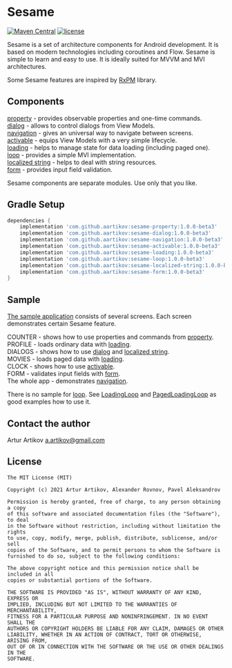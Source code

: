# Sesame
[![Maven Central](https://img.shields.io/maven-central/v/com.github.aartikov/sesame-property)](https://repo1.maven.org/maven2/com/github/aartikov/sesame-property/)
[![license](https://img.shields.io/badge/license-MIT-blue.svg)](https://opensource.org/licenses/MIT)

Sesame is a set of architecture components for Android development. It is based on modern technologies including coroutines and Flow. Sesame is simple to learn and easy to use. It is ideally suited for MVVM and MVI architectures.

Some Sesame features are inspired by [RxPM](https://github.com/dmdevgo/RxPM) library.

## Components
[property](https://github.com/aartikov/Sesame/tree/master/sesame-property) - provides observable properties and one-time commands.  
[dialog](https://github.com/aartikov/Sesame/tree/master/sesame-dialog) - allows to control dialogs from View Models.  
[navigation](https://github.com/aartikov/Sesame/tree/master/sesame-navigation) - gives an universal way to navigate between screens.  
[activable](https://github.com/aartikov/Sesame/tree/master/sesame-activable) - equips View Models with a very simple lifecycle.  
[loading](https://github.com/aartikov/Sesame/tree/master/sesame-loading) - helps to manage state for data loading (including paged one).  
[loop](https://github.com/aartikov/Sesame/tree/master/sesame-loop) - provides a simple MVI implementation.  
[localized string](https://github.com/aartikov/Sesame/tree/master/sesame-localized-string) - helps to deal with string resources.  
[form](https://github.com/aartikov/Sesame/tree/master/sesame-form) - provides input field validation.  

Sesame components are separate modules. Use only that you like.

## Gradle Setup
```gradle
dependencies {
    implementation 'com.github.aartikov:sesame-property:1.0.0-beta3'
    implementation 'com.github.aartikov:sesame-dialog:1.0.0-beta3'
    implementation 'com.github.aartikov:sesame-navigation:1.0.0-beta3'
    implementation 'com.github.aartikov:sesame-activable:1.0.0-beta3'
    implementation 'com.github.aartikov:sesame-loading:1.0.0-beta3'
    implementation 'com.github.aartikov:sesame-loop:1.0.0-beta3'
    implementation 'com.github.aartikov:sesame-localized-string:1.0.0-beta3'
    implementation 'com.github.aartikov:sesame-form:1.0.0-beta3'
}
```

## Sample
[The sample application](https://github.com/aartikov/Sesame/tree/master/sample) consists of several screens. Each screen demonstrates certain Sesame feature.

COUNTER - shows how to use properties and commands from [property](https://github.com/aartikov/Sesame/tree/master/sesame-property).  
PROFILE - loads ordinary data with [loading](https://github.com/aartikov/Sesame/tree/master/sesame-loading).  
DIALOGS - shows how to use [dialog](https://github.com/aartikov/Sesame/tree/master/sesame-dialog) and [localized string](https://github.com/aartikov/Sesame/tree/master/sesame-localized-string).  
MOVIES - loads paged data with [loading](https://github.com/aartikov/Sesame/tree/master/sesame-loading).  
CLOCK - shows how to use [activable](https://github.com/aartikov/Sesame/tree/master/sesame-activable).  
FORM - validates input fields with [form](https://github.com/aartikov/Sesame/tree/master/sesame-form).  
The whole app - demonstrates [navigation](https://github.com/aartikov/Sesame/tree/master/sesame-navigation).  

There is no sample for [loop](https://github.com/aartikov/Sesame/tree/master/sesame-loop). See [LoadingLoop](https://github.com/aartikov/Sesame/blob/master/sesame-loading/src/main/kotlin/me/aartikov/sesame/loading/simple/internal/LoadingLoop.kt) and [PagedLoadingLoop](https://github.com/aartikov/Sesame/blob/master/sesame-loading/src/main/kotlin/me/aartikov/sesame/loading/paged/internal/PagedLoadingLoop.kt) as good examples how to use it.

## Contact the author
Artur Artikov <a href="mailto:a.artikov@gmail.com">a.artikov@gmail.com</a>

## License
```
The MIT License (MIT)

Copyright (c) 2021 Artur Artikov, Alexander Rovnov, Pavel Aleksandrov

Permission is hereby granted, free of charge, to any person obtaining a copy
of this software and associated documentation files (the "Software"), to deal
in the Software without restriction, including without limitation the rights
to use, copy, modify, merge, publish, distribute, sublicense, and/or sell
copies of the Software, and to permit persons to whom the Software is
furnished to do so, subject to the following conditions:

The above copyright notice and this permission notice shall be included in all
copies or substantial portions of the Software.

THE SOFTWARE IS PROVIDED "AS IS", WITHOUT WARRANTY OF ANY KIND, EXPRESS OR
IMPLIED, INCLUDING BUT NOT LIMITED TO THE WARRANTIES OF MERCHANTABILITY,
FITNESS FOR A PARTICULAR PURPOSE AND NONINFRINGEMENT. IN NO EVENT SHALL THE
AUTHORS OR COPYRIGHT HOLDERS BE LIABLE FOR ANY CLAIM, DAMAGES OR OTHER
LIABILITY, WHETHER IN AN ACTION OF CONTRACT, TORT OR OTHERWISE, ARISING FROM,
OUT OF OR IN CONNECTION WITH THE SOFTWARE OR THE USE OR OTHER DEALINGS IN THE
SOFTWARE.
```
